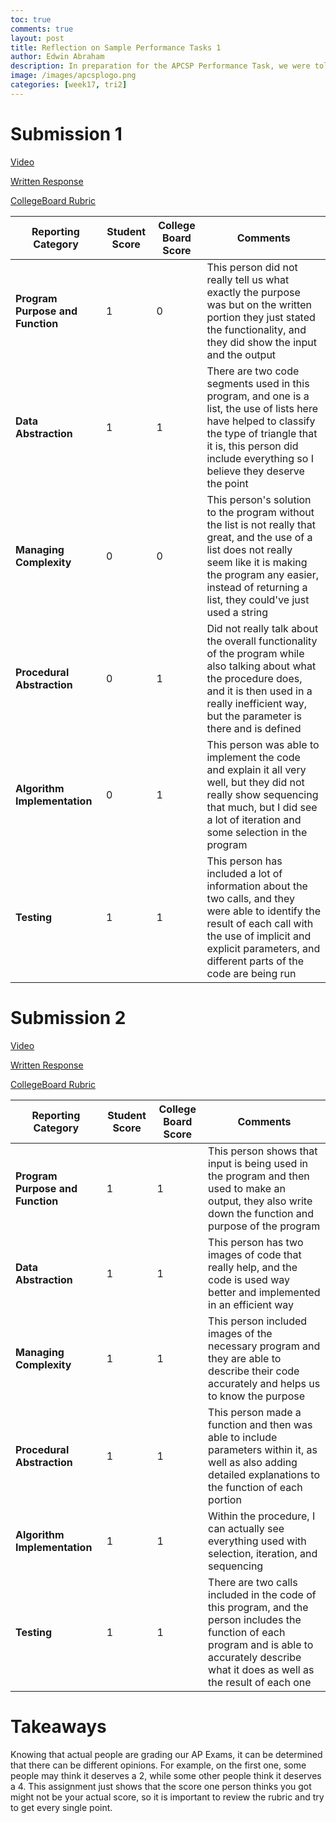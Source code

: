 ```yaml
---
toc: true
comments: true
layout: post
title: Reflection on Sample Performance Tasks 1
author: Edwin Abraham
description: In preparation for the APCSP Performance Task, we were told to review samples to see what we needed to include before the actual exam
image: /images/apcsplogo.png
categories: [week17, tri2]
---
```


# Submission 1
[Video](https://secure-media.collegeboard.org/apc/ap-computer-science-principles-2022-create-performance-task-sample-f-video.mp4)

[Written Response](https://apcentral.collegeboard.org/media/pdf/ap-computer-science-principles-2022-create-performance-task-sample-f.pdf)

[CollegeBoard Rubric](https://drive.google.com/file/d/1heOeGcmxqTjG4Hqf0Vi1YFUZt_Trs_CE/view)


| Reporting Category | Student Score | College Board Score | Comments |
| ----------- | ----------- | ----------- | ----------- |
| **Program Purpose and Function** | 1 | 0 | This person did not really tell us what exactly the purpose was but on the written portion they just stated the functionality, and they did show the input and the output |
| **Data Abstraction** | 1 | 1 | There are two code segments used in this program, and one is a list, the use of lists here have helped to classify the type of triangle that it is, this person did include everything so I believe they deserve the point |
| **Managing Complexity** | 0 | 0 | This person's solution to the program without the list is not really that great, and the use of a list does not really seem like it is making the program any easier, instead of returning a list, they could've just used a string |
| **Procedural Abstraction** | 0 | 1 | Did not really talk about the overall functionality of the program while also talking about what the procedure does, and it is then used in a really inefficient way, but the parameter is there and is defined |
| **Algorithm Implementation** | 0 | 1 | This person was able to implement the code and explain it all very well, but they did not really show sequencing that much, but I did see a lot of iteration and some selection in the program |
| **Testing** | 1 | 1 | This person has included a lot of information about the two calls, and they were able to identify the result of each call with the use of implicit and explicit parameters, and different parts of the code are being run |

# Submission 2
[Video](https://www.youtube.com/watch?v=tEXoC-zYsrU)

[Written Response](https://apcentral.collegeboard.org/media/pdf/ap-computer-science-principles-2022-create-performance-task-sample-a.pdf)

[CollegeBoard Rubric](https://drive.google.com/file/d/1h1BDVPlYfXE5Lg1AZ8VdWJf6erT3hQ4e/view)

| Reporting Category | Student Score | College Board Score | Comments |
| ----------- | ----------- | ----------- | ----------- |
| **Program Purpose and Function** | 1 | 1 | This person shows that input is being used in the program and then used to make an output, they also write down the function and purpose of the program |
| **Data Abstraction** | 1 | 1 | This person has two images of code that really help, and the code is used way better and implemented in an efficient way |
| **Managing Complexity** | 1 | 1 | This person included images of the necessary program and they are able to describe their code accurately and helps us to know the purpose |
| **Procedural Abstraction** | 1 | 1 | This person made a function and then was able to include parameters within it, as well as also adding detailed explanations to the function of each portion |
| **Algorithm Implementation** | 1 | 1 | Within the procedure, I can actually see everything used with selection, iteration, and sequencing |
| **Testing** | 1 | 1 | There are two calls included in the code of this program, and the person includes the function of each program and is able to accurately describe what it does as well as the result of each one |

# Takeaways
Knowing that actual people are grading our AP Exams, it can be determined that there can be different opinions. For example, on the first one, some people may think it deserves a 2, while some other people think it deserves a 4. This assignment just shows that the score one person thinks you got might not be your actual score, so it is important to review the rubric and try to get every single point.